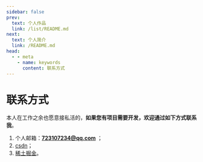 ```yaml
---
sidebar: false
prev: 
  text: 个人作品
  link: /list/README.md
next:
  text: 个人简介
  link: /README.md
head:
  - - meta
    - name: keywords
      content: 联系方式
---
```


# 联系方式

本人在工作之余也愿意接私活的，**如果您有项目需要开发，欢迎通过如下方式联系我**。

1. 个人邮箱：**723107234@qq.com** ；
2. [csdn](https://blog.csdn.net/fxss5201)；
3. [稀土掘金](https://juejin.cn/user/3702810892856808)。
